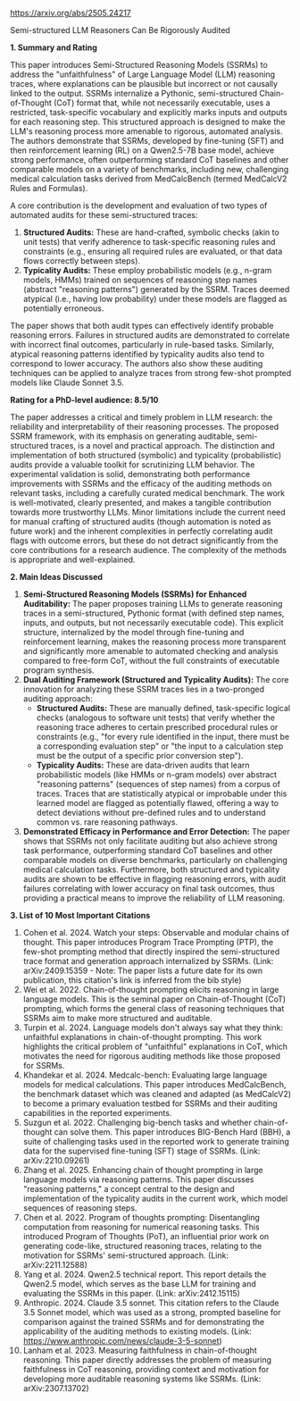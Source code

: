 https://arxiv.org/abs/2505.24217

Semi-structured LLM Reasoners Can Be Rigorously Audited

**1. Summary and Rating**

This paper introduces Semi-Structured Reasoning Models (SSRMs) to address the "unfaithfulness" of Large Language Model (LLM) reasoning traces, where explanations can be plausible but incorrect or not causally linked to the output. SSRMs internalize a Pythonic, semi-structured Chain-of-Thought (CoT) format that, while not necessarily executable, uses a restricted, task-specific vocabulary and explicitly marks inputs and outputs for each reasoning step. This structured approach is designed to make the LLM's reasoning process more amenable to rigorous, automated analysis. The authors demonstrate that SSRMs, developed by fine-tuning (SFT) and then reinforcement learning (RL) on a Qwen2.5-7B base model, achieve strong performance, often outperforming standard CoT baselines and other comparable models on a variety of benchmarks, including new, challenging medical calculation tasks derived from MedCalcBench (termed MedCalcV2 Rules and Formulas).

A core contribution is the development and evaluation of two types of automated audits for these semi-structured traces:
1.  **Structured Audits:** These are hand-crafted, symbolic checks (akin to unit tests) that verify adherence to task-specific reasoning rules and constraints (e.g., ensuring all required rules are evaluated, or that data flows correctly between steps).
2.  **Typicality Audits:** These employ probabilistic models (e.g., n-gram models, HMMs) trained on sequences of reasoning step names (abstract "reasoning patterns") generated by the SSRM. Traces deemed atypical (i.e., having low probability) under these models are flagged as potentially erroneous.

The paper shows that both audit types can effectively identify probable reasoning errors. Failures in structured audits are demonstrated to correlate with incorrect final outcomes, particularly in rule-based tasks. Similarly, atypical reasoning patterns identified by typicality audits also tend to correspond to lower accuracy. The authors also show these auditing techniques can be applied to analyze traces from strong few-shot prompted models like Claude Sonnet 3.5.

**Rating for a PhD-level audience: 8.5/10**

The paper addresses a critical and timely problem in LLM research: the reliability and interpretability of their reasoning processes. The proposed SSRM framework, with its emphasis on generating auditable, semi-structured traces, is a novel and practical approach. The distinction and implementation of both structured (symbolic) and typicality (probabilistic) audits provide a valuable toolkit for scrutinizing LLM behavior. The experimental validation is solid, demonstrating both performance improvements with SSRMs and the efficacy of the auditing methods on relevant tasks, including a carefully curated medical benchmark. The work is well-motivated, clearly presented, and makes a tangible contribution towards more trustworthy LLMs. Minor limitations include the current need for manual crafting of structured audits (though automation is noted as future work) and the inherent complexities in perfectly correlating audit flags with outcome errors, but these do not detract significantly from the core contributions for a research audience. The complexity of the methods is appropriate and well-explained.

**2. Main Ideas Discussed**

1.  **Semi-Structured Reasoning Models (SSRMs) for Enhanced Auditability:** The paper proposes training LLMs to generate reasoning traces in a semi-structured, Pythonic format (with defined step names, inputs, and outputs, but not necessarily executable code). This explicit structure, internalized by the model through fine-tuning and reinforcement learning, makes the reasoning process more transparent and significantly more amenable to automated checking and analysis compared to free-form CoT, without the full constraints of executable program synthesis.
2.  **Dual Auditing Framework (Structured and Typicality Audits):** The core innovation for analyzing these SSRM traces lies in a two-pronged auditing approach:
    *   **Structured Audits:** These are manually defined, task-specific logical checks (analogous to software unit tests) that verify whether the reasoning trace adheres to certain prescribed procedural rules or constraints (e.g., "for every rule identified in the input, there must be a corresponding evaluation step" or "the input to a calculation step must be the output of a specific prior conversion step").
    *   **Typicality Audits:** These are data-driven audits that learn probabilistic models (like HMMs or n-gram models) over abstract "reasoning patterns" (sequences of step names) from a corpus of traces. Traces that are statistically atypical or improbable under this learned model are flagged as potentially flawed, offering a way to detect deviations without pre-defined rules and to understand common vs. rare reasoning pathways.
3.  **Demonstrated Efficacy in Performance and Error Detection:** The paper shows that SSRMs not only facilitate auditing but also achieve strong task performance, outperforming standard CoT baselines and other comparable models on diverse benchmarks, particularly on challenging medical calculation tasks. Furthermore, both structured and typicality audits are shown to be effective in flagging reasoning errors, with audit failures correlating with lower accuracy on final task outcomes, thus providing a practical means to improve the reliability of LLM reasoning.

**3. List of 10 Most Important Citations**

1.  Cohen et al. 2024. Watch your steps: Observable and modular chains of thought. This paper introduces Program Trace Prompting (PTP), the few-shot prompting method that directly inspired the semi-structured trace format and generation approach internalized by SSRMs.
    (Link: arXiv:2409.15359 - Note: The paper lists a future date for its own publication, this citation's link is inferred from the bib style)
2.  Wei et al. 2022. Chain-of-thought prompting elicits reasoning in large language models. This is the seminal paper on Chain-of-Thought (CoT) prompting, which forms the general class of reasoning techniques that SSRMs aim to make more structured and auditable.
3.  Turpin et al. 2024. Language models don't always say what they think: unfaithful explanations in chain-of-thought prompting. This work highlights the critical problem of "unfaithful" explanations in CoT, which motivates the need for rigorous auditing methods like those proposed for SSRMs.
4.  Khandekar et al. 2024. Medcalc-bench: Evaluating large language models for medical calculations. This paper introduces MedCalcBench, the benchmark dataset which was cleaned and adapted (as MedCalcV2) to become a primary evaluation testbed for SSRMs and their auditing capabilities in the reported experiments.
5.  Suzgun et al. 2022. Challenging big-bench tasks and whether chain-of-thought can solve them. This paper introduces BIG-Bench Hard (BBH), a suite of challenging tasks used in the reported work to generate training data for the supervised fine-tuning (SFT) stage of SSRMs.
    (Link: arXiv:2210.09261)
6.  Zhang et al. 2025. Enhancing chain of thought prompting in large language models via reasoning patterns. This paper discusses "reasoning patterns," a concept central to the design and implementation of the typicality audits in the current work, which model sequences of reasoning steps.
7.  Chen et al. 2022. Program of thoughts prompting: Disentangling computation from reasoning for numerical reasoning tasks. This introduced Program of Thoughts (PoT), an influential prior work on generating code-like, structured reasoning traces, relating to the motivation for SSRMs' semi-structured approach.
    (Link: arXiv:2211.12588)
8.  Yang et al. 2024. Qwen2.5 technical report. This report details the Qwen2.5 model, which serves as the base LLM for training and evaluating the SSRMs in this paper.
    (Link: arXiv:2412.15115)
9.  Anthropic. 2024. Claude 3.5 sonnet. This citation refers to the Claude 3.5 Sonnet model, which was used as a strong, prompted baseline for comparison against the trained SSRMs and for demonstrating the applicability of the auditing methods to existing models.
    (Link: https://www.anthropic.com/news/claude-3-5-sonnet)
10. Lanham et al. 2023. Measuring faithfulness in chain-of-thought reasoning. This paper directly addresses the problem of measuring faithfulness in CoT reasoning, providing context and motivation for developing more auditable reasoning systems like SSRMs.
    (Link: arXiv:2307.13702)
